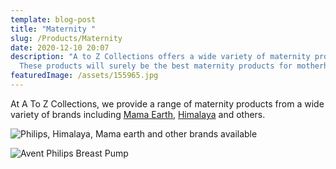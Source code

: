 ```yaml
---
template: blog-post
title: "Maternity "
slug: /Products/Maternity
date: 2020-12-10 20:07
description: "A to Z Collections offers a wide variety of maternity products.
  These products will surely be the best maternity products for motherhood. "
featuredImage: /assets/155965.jpg
---
```

At A To Z Collections, we provide a range of maternity products from  a wide variety of brands including [Mama Earth](mamaearth.in), [Himalaya](himalayababycare.com) and others.

![Philips, Himalaya, Mama earth and other brands available](/assets/brands.png)

![Avent Philips Breast Pump](/assets/scf332_01-ims-en_bh.webp)